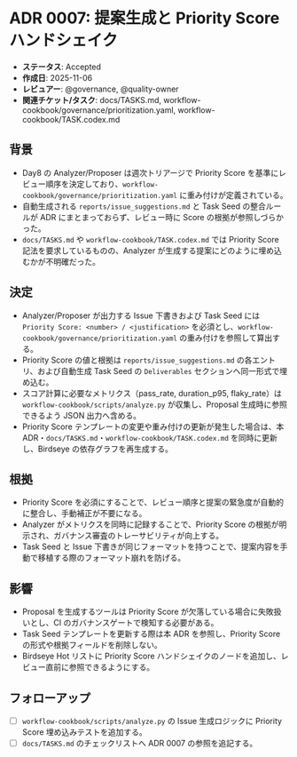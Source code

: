 # ADR 0007: 提案生成と Priority Score ハンドシェイク

- **ステータス**: Accepted
- **作成日**: 2025-11-06
- **レビュアー**: @governance, @quality-owner
- **関連チケット/タスク**: docs/TASKS.md, workflow-cookbook/governance/prioritization.yaml, workflow-cookbook/TASK.codex.md

## 背景
- Day8 の Analyzer/Proposer は週次トリアージで Priority Score を基準にレビュー順序を決定しており、`workflow-cookbook/governance/prioritization.yaml` に重み付けが定義されている。
- 自動生成される `reports/issue_suggestions.md` と Task Seed の整合ルールが ADR にまとまっておらず、レビュー時に Score の根拠が参照しづらかった。
- `docs/TASKS.md` や `workflow-cookbook/TASK.codex.md` では Priority Score 記法を要求しているものの、Analyzer が生成する提案にどのように埋め込むかが不明確だった。

## 決定
- Analyzer/Proposer が出力する Issue 下書きおよび Task Seed には `Priority Score: <number> / <justification>` を必須とし、`workflow-cookbook/governance/prioritization.yaml` の重み付けを参照して算出する。
- Priority Score の値と根拠は `reports/issue_suggestions.md` の各エントリ、および自動生成 Task Seed の `Deliverables` セクションへ同一形式で埋め込む。
- スコア計算に必要なメトリクス（pass_rate, duration_p95, flaky_rate）は `workflow-cookbook/scripts/analyze.py` が収集し、Proposal 生成時に参照できるよう JSON 出力へ含める。
- Priority Score テンプレートの変更や重み付けの更新が発生した場合は、本 ADR・`docs/TASKS.md`・`workflow-cookbook/TASK.codex.md` を同時に更新し、Birdseye の依存グラフを再生成する。

## 根拠
- Priority Score を必須にすることで、レビュー順序と提案の緊急度が自動的に整合し、手動補正が不要になる。
- Analyzer がメトリクスを同時に記録することで、Priority Score の根拠が明示され、ガバナンス審査のトレーサビリティが向上する。
- Task Seed と Issue 下書きが同じフォーマットを持つことで、提案内容を手動で移植する際のフォーマット崩れを防げる。

## 影響
- Proposal を生成するツールは Priority Score が欠落している場合に失敗扱いとし、CI のガバナンスゲートで検知する必要がある。
- Task Seed テンプレートを更新する際は本 ADR を参照し、Priority Score の形式や根拠フィールドを削除しない。
- Birdseye Hot リストに Priority Score ハンドシェイクのノードを追加し、レビュー直前に参照できるようにする。

## フォローアップ
- [ ] `workflow-cookbook/scripts/analyze.py` の Issue 生成ロジックに Priority Score 埋め込みテストを追加する。
- [ ] `docs/TASKS.md` のチェックリストへ ADR 0007 の参照を追記する。
